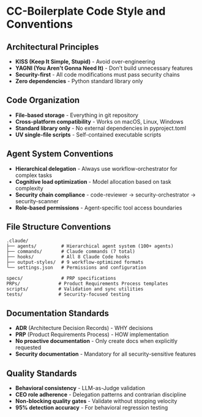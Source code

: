 # CC-Boilerplate Code Style and Conventions

## Architectural Principles
- **KISS (Keep It Simple, Stupid)** - Avoid over-engineering
- **YAGNI (You Aren't Gonna Need It)** - Don't build unnecessary features
- **Security-first** - All code modifications must pass security chains
- **Zero dependencies** - Python standard library only

## Code Organization
- **File-based storage** - Everything in git repository
- **Cross-platform compatibility** - Works on macOS, Linux, Windows
- **Standard library only** - No external dependencies in pyproject.toml
- **UV single-file scripts** - Self-contained executable scripts

## Agent System Conventions
- **Hierarchical delegation** - Always use workflow-orchestrator for complex tasks
- **Cognitive load optimization** - Model allocation based on task complexity
- **Security chain compliance** - code-reviewer → security-orchestrator → security-scanner
- **Role-based permissions** - Agent-specific tool access boundaries

## File Structure Conventions
```
.claude/
├── agents/         # Hierarchical agent system (100+ agents)
├── commands/       # Claude commands (7 total)
├── hooks/          # All 8 Claude Code hooks
├── output-styles/  # 9 workflow-optimized formats
└── settings.json   # Permissions and configuration

specs/              # PRP specifications
PRPs/              # Product Requirements Process templates
scripts/           # Validation and sync utilities
tests/             # Security-focused testing
```

## Documentation Standards
- **ADR** (Architecture Decision Records) - WHY decisions
- **PRP** (Product Requirements Process) - HOW implementation
- **No proactive documentation** - Only create docs when explicitly requested
- **Security documentation** - Mandatory for all security-sensitive features

## Quality Standards
- **Behavioral consistency** - LLM-as-Judge validation
- **CEO role adherence** - Delegation patterns and contrarian discipline
- **Non-blocking quality gates** - Validate without stopping velocity
- **95% detection accuracy** - For behavioral regression testing